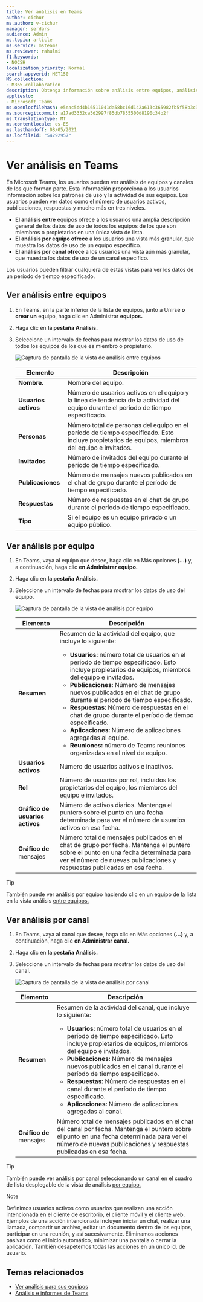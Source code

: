 ```yaml
---
title: Ver análisis en Teams
author: cichur
ms.author: v-cichur
manager: serdars
audience: Admin
ms.topic: article
ms.service: msteams
ms.reviewer: rahulmi
f1.keywords:
- NOCSH
localization_priority: Normal
search.appverid: MET150
MS.collection:
- M365-collaboration
description: Obtenga información sobre análisis entre equipos, análisis por equipo y análisis por canal en Teams, que permiten a los usuarios ver los datos de uso de equipos o canales de los que forman parte.
appliesto:
- Microsoft Teams
ms.openlocfilehash: e5eac5dd4b16511041da58bc16d142a613c365982fb5f58b3c308b05df2924ff
ms.sourcegitcommit: a17ad3332ca5d2997f85db7835500d8190c34b2f
ms.translationtype: MT
ms.contentlocale: es-ES
ms.lasthandoff: 08/05/2021
ms.locfileid: "54292957"
---
```

# <a name="view-analytics-in-teams"></a>Ver análisis en Teams

En Microsoft Teams, los usuarios pueden ver análisis de equipos y canales de los que forman parte. Esta información proporciona a los usuarios información sobre los patrones de uso y la actividad de sus equipos. Los usuarios pueden ver datos como el número de usuarios activos, publicaciones, respuestas y mucho más en tres niveles.

- **El análisis entre** equipos ofrece a los usuarios una amplia descripción general de los datos de uso de todos los equipos de los que son miembros o propietarios en una única vista de lista.
- **El análisis por equipo ofrece** a los usuarios una vista más granular, que muestra los datos de uso de un equipo específico.
- **El análisis por canal ofrece** a los usuarios una vista aún más granular, que muestra los datos de uso de un canal específico.

Los usuarios pueden filtrar cualquiera de estas vistas para ver los datos de un período de tiempo especificado.

## <a name="view-cross-team-analytics"></a>Ver análisis entre equipos

1. En Teams, en la parte inferior de la lista de equipos, junto a Unirse **o crear un** equipo, haga clic en Administrar **equipos.**
2. Haga clic en **la pestaña Análisis.**
3. Seleccione un intervalo de fechas para mostrar los datos de uso de todos los equipos de los que es miembro o propietario.

    ![Captura de pantalla de la vista de análisis entre equipos](../media/view-analytics-cross-team.png)

    |Elemento |Descripción  |
    |--------|-------------|
    |**Nombre.**   |Nombre del equipo. |
    |**Usuarios activos**   |Número de usuarios activos en el equipo y la línea de tendencia de la actividad del equipo durante el período de tiempo especificado.
    |**Personas**   |Número total de personas del equipo en el período de tiempo especificado. Esto incluye propietarios de equipos, miembros del equipo e invitados.|
    |**Invitados**   |Número de invitados del equipo durante el período de tiempo especificado. |
    |**Publicaciones**   |Número de mensajes nuevos publicados en el chat de grupo durante el período de tiempo especificado. |
    |**Respuestas**   |Número de respuestas en el chat de grupo durante el período de tiempo especificado. |
    |**Tipo**   |Si el equipo es un equipo privado o un equipo público.|

## <a name="view-per-team-analytics"></a>Ver análisis por equipo

1. En Teams, vaya al equipo que desee, haga clic en Más opciones **(...)** y, a continuación, haga clic **en Administrar equipo.**
2. Haga clic en **la pestaña Análisis.**
4. Seleccione un intervalo de fechas para mostrar los datos de uso del equipo.  

    ![Captura de pantalla de la vista de análisis por equipo](../media/view-analytics-per-team.png)

    |Elemento |Descripción  |
    |--------|-------------|
    |**Resumen**   |Resumen de la actividad del equipo, que incluye lo siguiente:<ul><li>**Usuarios:** número total de usuarios en el período de tiempo especificado. Esto incluye propietarios de equipos, miembros del equipo e invitados.</li> <li>**Publicaciones:** Número de mensajes nuevos publicados en el chat de grupo durante el período de tiempo especificado.</li><li>**Respuestas:** Número de respuestas en el chat de grupo durante el período de tiempo especificado.</li> <li>**Aplicaciones:** Número de aplicaciones agregadas al equipo.</li><li>**Reuniones:** número de Teams reuniones organizadas en el nivel de equipo.</li> </ul> |
    |**Usuarios activos**   |Número de usuarios activos e inactivos.|
    |**Rol**   |Número de usuarios por rol, incluidos los propietarios del equipo, los miembros del equipo e invitados.|
    |**Gráfico de usuarios activos**  |Número de activos diarios. Mantenga el puntero sobre el punto en una fecha determinada para ver el número de usuarios activos en esa fecha.|
    |**Gráfico de** mensajes  |Número total de mensajes publicados en el chat de grupo por fecha. Mantenga el puntero sobre el punto en una fecha determinada para ver el número de nuevas publicaciones y respuestas publicadas en esa fecha.|

> [!TIP]
> También puede ver análisis por equipo haciendo clic en un equipo de la lista en la vista análisis [entre equipos.](#view-cross-team-analytics)

## <a name="view-per-channel-analytics"></a>Ver análisis por canal

1. En Teams, vaya al canal que desee, haga clic en Más opciones **(...)** y, a continuación, haga clic **en Administrar canal.**
2. Haga clic en **la pestaña Análisis.**
3. Seleccione un intervalo de fechas para mostrar los datos de uso del canal.  

    ![Captura de pantalla de la vista de análisis por canal](../media/view-analytics-per-channel.png)

    |Elemento |Descripción  |
    |--------|-------------|
    |**Resumen**   |Resumen de la actividad del canal, que incluye lo siguiente:<ul><li>**Usuarios:** número total de usuarios en el período de tiempo especificado. Esto incluye propietarios de equipos, miembros del equipo e invitados.</li> <li>**Publicaciones:** Número de mensajes nuevos publicados en el canal durante el período de tiempo especificado.</li><li>**Respuestas:** Número de respuestas en el canal durante el período de tiempo especificado.</li> <li>**Aplicaciones:** Número de aplicaciones agregadas al canal.</li> </ul> |
    |**Gráfico de** mensajes  |Número total de mensajes publicados en el chat del canal por fecha. Mantenga el puntero sobre el punto en una fecha determinada para ver el número de nuevas publicaciones y respuestas publicadas en esa fecha.|

> [!TIP]
> También puede ver análisis por canal seleccionando un canal en el cuadro de lista desplegable de la vista de análisis [por equipo.](#view-per-team-analytics)
    
> [!NOTE]
> Definimos usuarios activos como usuarios que realizan una acción intencionada en el cliente de escritorio, el cliente móvil y el cliente web. Ejemplos de una acción intencionada incluyen iniciar un chat, realizar una llamada, compartir un archivo, editar un documento dentro de los equipos, participar en una reunión, y así sucesivamente. Eliminamos acciones pasivas como el inicio automático, minimizar una pantalla o cerrar la aplicación. También desapetemos todas las acciones en un único id. de usuario.

## <a name="related-topics"></a>Temas relacionados

- [Ver análisis para sus equipos](https://support.office.com/article/view-analytics-for-your-teams-5b8ad4b1-af34-4217-aff4-cd11a820b56b)
- [Análisis e informes de Teams](teams-reporting-reference.md)
